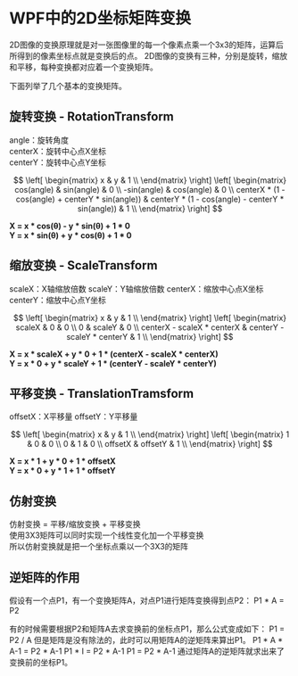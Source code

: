 # WPF中的2D坐标矩阵变换

2D图像的变换原理就是对一张图像里的每一个像素点乘一个3x3的矩阵，运算后所得到的像素坐标点就是变换后的点。
2D图像的变换有三种，分别是旋转，缩放和平移，每种变换都对应着一个变换矩阵。

下面列举了几个基本的变换矩阵。

## 旋转变换 - RotationTransform

angle：旋转角度  
centerX：旋转中心点X坐标  
centerY：旋转中心点Y坐标  

$$
\left[
    \begin{matrix}
        x & y & 1 \\ 
    \end{matrix}
\right]
\left[
    \begin{matrix}
        cos(angle) & sin(angle) & 0 \\ 
        -sin(angle) & cos(angle) & 0 \\
        centerX * (1 - cos(angle) + centerY * sin(angle)) &  centerY * (1 - cos(angle) - centerY * sin(angle)) & 1 \\
    \end{matrix}
\right]
$$

__X = x * cos(θ) - y * sin(θ) + 1 * 0__  
__Y = x * sin(θ) + y * cos(θ) + 1 * 0__

## 缩放变换 - ScaleTransform

scaleX：X轴缩放倍数
scaleY：Y轴缩放倍数
centerX：缩放中心点X坐标
centerY：缩放中心点Y坐标

$$
\left[
    \begin{matrix}
        x & y & 1 \\ 
    \end{matrix}
\right]
\left[
    \begin{matrix}
    scaleX &  0 & 0 \\ 
    0  & scaleY & 0 \\
    centerX - scaleX * centerX  & centerY - scaleY * centerY & 1 \\
    \end{matrix}
\right]
$$

__X = x * scaleX + y * 0 + 1 * (centerX - scaleX * centerX)__  
__Y = x * 0 + y * scaleY + 1 * (centerY - scaleY * centerY)__


## 平移变换 - TranslationTramsform

offsetX：X平移量
offsetY：Y平移量

$$
\left[
    \begin{matrix}
        x & y & 1 \\ 
    \end{matrix}
\right]
\left[
    \begin{matrix}
        1 & 0 & 0 \\ 
        0 & 1 & 0 \\
        offsetX & offsetY & 1 \\
    \end{matrix}
\right]
$$

__X = x * 1 + y * 0 + 1 * offsetX__  
__Y = x * 0 + y * 1 + 1 * offsetY__

## 仿射变换

仿射变换 = 平移/缩放变换 + 平移变换  
使用3X3矩阵可以同时实现一个线性变化加一个平移变换  
所以仿射变换就是把一个坐标点乘以一个3X3的矩阵


## 逆矩阵的作用
假设有一个点P1，有一个变换矩阵A，对点P1进行矩阵变换得到点P2：
P1 * A = P2

有的时候需要根据P2和矩阵A去求变换前的坐标点P1，那么公式变成如下：
P1 = P2 / A
但是矩阵是没有除法的，此时可以用矩阵A的逆矩阵来算出P1。
P1 * A * A-1 = P2 * A-1
P1 * I = P2 * A-1
P1 = P2 * A-1
通过矩阵A的逆矩阵就求出来了变换前的坐标P1。


























